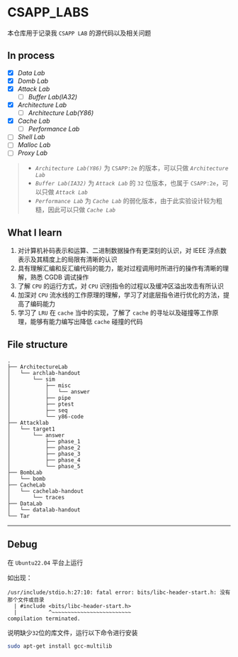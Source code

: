 # CSAPP_LABS

本仓库用于记录我 `CSAPP LAB` 的源代码以及相关问题

## In process

* [x] *Data Lab*
* [x] *Domb Lab*
* [x] *Attack Lab*
  * [ ] *Buffer Lab(IA32)*
* [x] *Architecture Lab*
  * [ ] *Architecture Lab(Y86)*
* [x] *Cache Lab*
  * [ ] *Performance Lab*
* [ ] *Shell Lab*
* [ ] *Malloc Lab*
* [ ] *Proxy Lab*

> * *`Architecture Lab(Y86)`* 为 `CSAPP:2e` 的版本，可以只做 *`Architecture Lab`*
> * *`Buffer Lab(IA32)`* 为 *`Attack Lab`* 的 `32` 位版本，也属于 `CSAPP:2e`，可以只做 *`Attack Lab`*
> * *`Performance Lab`* 为 *`Cache Lab`* 的弱化版本，由于此实验设计较为粗糙，因此可以只做 *`Cache Lab`*

## What I learn

1. 对计算机补码表示和运算、二进制数据操作有更深刻的认识，对 IEEE 浮点数表示及其精度上的局限有清晰的认识
2. 具有理解汇编和反汇编代码的能力，能对过程调用时所进行的操作有清晰的理解，熟悉 CGDB 调试操作
3. 了解 `CPU` 的运行方式，对 `CPU` 识别指令的过程以及缓冲区溢出攻击有所认识
4. 加深对 `CPU` 流水线的工作原理的理解，学习了对底层指令进行优化的方法，提高了编码能力
5. 学习了 `LRU` 在 `cache` 当中的实现，了解了 `cache` 的寻址以及碰撞等工作原理，能够有能力编写出降低 `cache` 碰撞的代码

## File structure

```
.
├── ArchitectureLab
│   └── archlab-handout
│       └── sim
│           ├── misc
│           │   └── answer
│           ├── pipe
│           ├── ptest
│           ├── seq
│           └── y86-code
├── Attacklab
│   └── target1
│       └── answer
│           ├── phase_1
│           ├── phase_2
│           ├── phase_3
│           ├── phase_4
│           └── phase_5
├── BombLab
│   └── bomb
├── CacheLab
│   └── cachelab-handout
│       └── traces
├── DataLab
│   └── datalab-handout
└── Tar
```


---

## Debug

在 `Ubuntu22.04` 平台上运行

如出现：

    /usr/include/stdio.h:27:10: fatal error: bits/libc-header-start.h: 没有那个文件或目录
      | #include <bits/libc-header-start.h>
      |          ^~~~~~~~~~~~~~~~~~~~~~~~~~
    compilation terminated.

说明缺少`32`位的库文件，运行以下命令进行安装

```bash
sudo apt-get install gcc-multilib
```
